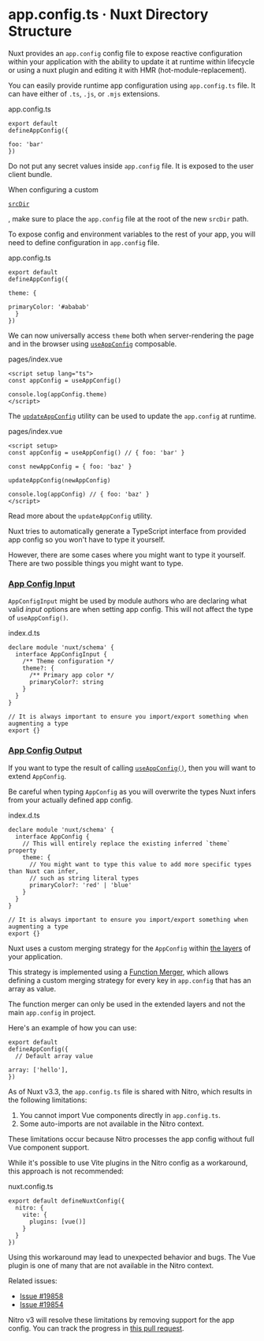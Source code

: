 # app.config.ts · Nuxt Directory Structure

Nuxt provides an `app.config` config file to expose reactive configuration within your application with the ability to update it at runtime within lifecycle or using a nuxt plugin and editing it with HMR (hot-module-replacement).

You can easily provide runtime app configuration using `app.config.ts` file. It can have either of `.ts`, `.js`, or `.mjs` extensions.

app.config.ts

```
export default
defineAppConfig({

foo: 'bar'
})

```

Do not put any secret values inside `app.config` file. It is exposed to the user client bundle.

When configuring a custom

[`srcDir`](about:/docs/api/nuxt-config#srcdir)

, make sure to place the `app.config` file at the root of the new `srcDir` path.

To expose config and environment variables to the rest of your app, you will need to define configuration in `app.config` file.

app.config.ts

```
export default
defineAppConfig({

theme: {

primaryColor: '#ababab'
  }
})

```

We can now universally access `theme` both when server-rendering the page and in the browser using [`useAppConfig`](https://nuxt.com/docs/api/composables/use-app-config) composable.

pages/index.vue

```
<script setup lang="ts">
const appConfig = useAppConfig()

console.log(appConfig.theme)
</script>

```

The [`updateAppConfig`](https://nuxt.com/docs/api/utils/update-app-config) utility can be used to update the `app.config` at runtime.

pages/index.vue

```
<script setup>
const appConfig = useAppConfig() // { foo: 'bar' }

const newAppConfig = { foo: 'baz' }

updateAppConfig(newAppConfig)

console.log(appConfig) // { foo: 'baz' }
</script>

```

Read more about the `updateAppConfig` utility.

Nuxt tries to automatically generate a TypeScript interface from provided app config so you won't have to type it yourself.

However, there are some cases where you might want to type it yourself. There are two possible things you might want to type.

### [App Config Input](#app-config-input)

`AppConfigInput` might be used by module authors who are declaring what valid _input_ options are when setting app config. This will not affect the type of `useAppConfig()`.

index.d.ts

```
declare module 'nuxt/schema' {
  interface AppConfigInput {
    /** Theme configuration */
    theme?: {
      /** Primary app color */
      primaryColor?: string
    }
  }
}

// It is always important to ensure you import/export something when augmenting a type
export {}

```

### [App Config Output](#app-config-output)

If you want to type the result of calling [`useAppConfig()`](https://nuxt.com/docs/api/composables/use-app-config), then you will want to extend `AppConfig`.

Be careful when typing `AppConfig` as you will overwrite the types Nuxt infers from your actually defined app config.

index.d.ts

```
declare module 'nuxt/schema' {
  interface AppConfig {
    // This will entirely replace the existing inferred `theme` property
    theme: {
      // You might want to type this value to add more specific types than Nuxt can infer,
      // such as string literal types
      primaryColor?: 'red' | 'blue'
    }
  }
}

// It is always important to ensure you import/export something when augmenting a type
export {}

```

Nuxt uses a custom merging strategy for the `AppConfig` within [the layers](https://nuxt.com/docs/getting-started/layers) of your application.

This strategy is implemented using a [Function Merger](https://github.com/unjs/defu#function-merger), which allows defining a custom merging strategy for every key in `app.config` that has an array as value.

The function merger can only be used in the extended layers and not the main `app.config` in project.

Here's an example of how you can use:

```
export default
defineAppConfig({
  // Default array value

array: ['hello'],
})

```

As of Nuxt v3.3, the `app.config.ts` file is shared with Nitro, which results in the following limitations:

1.  You cannot import Vue components directly in `app.config.ts`.
2.  Some auto-imports are not available in the Nitro context.

These limitations occur because Nitro processes the app config without full Vue component support.

While it's possible to use Vite plugins in the Nitro config as a workaround, this approach is not recommended:

nuxt.config.ts

```
export default defineNuxtConfig({
  nitro: {
    vite: {
      plugins: [vue()]
    }
  }
})

```

Using this workaround may lead to unexpected behavior and bugs. The Vue plugin is one of many that are not available in the Nitro context.

Related issues:

- [Issue #19858](https://github.com/nuxt/nuxt/issues/19858)
- [Issue #19854](https://github.com/nuxt/nuxt/issues/19854)

Nitro v3 will resolve these limitations by removing support for the app config. You can track the progress in [this pull request](https://github.com/nitrojs/nitro/pull/2521).
